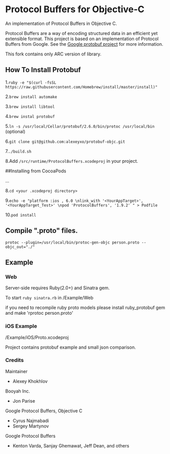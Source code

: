Protocol Buffers for Objective-C
=================

An implementation of Protocol Buffers in Objective C.

Protocol Buffers are a way of encoding structured data in an efficient yet extensible format.
This project is based on an implementation of Protocol Buffers from Google.  See the
[Google protobuf project][g-protobuf] for more information.

[g-protobuf]: https://developers.google.com/protocol-buffers/docs/overview

This fork contains only ARC version of library.

## How To Install Protobuf
1.`ruby -e "$(curl -fsSL https://raw.githubusercontent.com/Homebrew/install/master/install)"`

2.`brew install automake`

3.`brew install libtool`

4.`brew instal protobuf`

5.`ln -s /usr/local/Cellar/protobuf/2.6.0/bin/protoc /usr/local/bin` (optional)

6.`git clone git@github.com:alexeyxo/protobuf-objc.git`

7.`./build.sh`

8.Add `/src/runtime/ProtocolBuffers.xcodeproj` in your project.

##Installing from CocoaPods

...

8.`cd <your .xcodeproj directory>`

9.`echo -e "platform :ios , 6.0 \nlink_with '<YourAppTarget>', '<YourAppTarget_Test>' \npod 'ProtocolBuffers', '1.9.2' " > Podfile`

10.`pod install`



## Compile ".proto" files.
`protoc --plugin=/usr/local/bin/protoc-gen-objc person.proto --objc_out="./"`

## Example

### Web

Server-side requires Ruby(2.0+) and Sinatra gem.

To start `ruby sinatra.rb` in /Example/Web

if you need to recompile ruby proto models please install ruby_protobuf gem and make 'rprotoc person.proto'

### iOS Example
/Example/iOS/Proto.xcodeproj

Project contains protobuf example and small json comparison.

### Credits

Maintainer
- Alexey Khokhlov

Booyah Inc.
- Jon Parise

Google Protocol Buffers, Objective C
- Cyrus Najmabadi
- Sergey Martynov

Google Protocol Buffers
- Kenton Varda, Sanjay Ghemawat, Jeff Dean, and others

